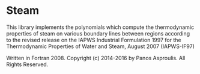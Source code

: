 # Steam

This library implements the polynomials which compute the thermodynamic
properties of steam on various boundary lines between regions according
to the revised release on the IAPWS Industrial Formulation 1997 for the
Thermodynamic Properties of Water and Steam, August 2007 (IAPWS-IF97)

Written in Fortran 2008.
Copyright (c) 2014-2016 by Panos Asproulis.
All Rights Reserved.
